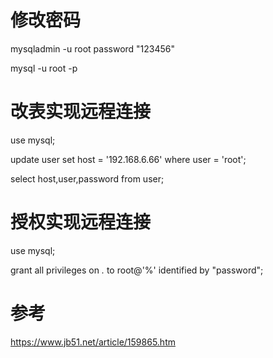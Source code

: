 # 修改密码

mysqladmin -u root password "123456"

mysql -u root -p

# 改表实现远程连接

use mysql;

update user set host = '192.168.6.66' where user = 'root';

select host,user,password from user;

# 授权实现远程连接

use mysql;

grant all privileges on *.* to root@'%' identified by "password";

# 参考

https://www.jb51.net/article/159865.htm
